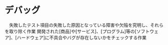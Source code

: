 # デバッグ
　失敗したテスト項目の失敗した原因となっている障害や欠陥を究明し、それらを取り除く作業
 開発された[商品]や[サービス]、[プログラム]等の[ソフトウェア]、[ハードウェア]に不具合やバグが存在しないかをチェックする作業

